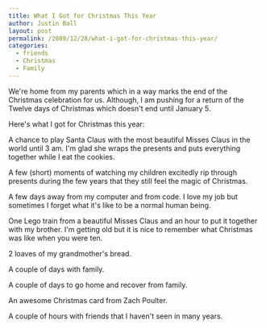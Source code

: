 ```yaml
---
title: What I Got for Christmas This Year
author: Justin Ball
layout: post
permalink: /2009/12/28/what-i-got-for-christmas-this-year/
categories:
  - friends
  - Christmas
  - Family
---
```

We're home from my parents which in a way marks the end of the Christmas celebration for us. Although, I am pushing for a return of the Twelve days of Christmas which doesn't end until January 5.

Here's what I got for Christmas this year:

A chance to play Santa Claus with the most beautiful Misses Claus in the world until 3 am. I'm glad she wraps the presents and puts everything together while I eat the cookies.

A few (short) moments of watching my children excitedly rip through presents during the few years that they still feel the magic of Christmas.

A few days away from my computer and from code. I love my job but sometimes I forget what it's like to be a normal human being.

One Lego train from a beautiful Misses Claus and an hour to put it together with my brother. I'm getting old but it is nice to remember what Christmas was like when you were ten.

2 loaves of my grandmother's bread.

A couple of days with family.

A couple of days to go home and recover from family.

An awesome Christmas card from Zach Poulter.

A couple of hours with friends that I haven't seen in many years.